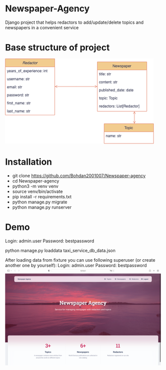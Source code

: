 # Newspaper-Agency
Django project that helps redactors to add/update/delete topics and newspapers in a convenient service
# Base structure of project 
![Base structure](https://github.com/Bohdan2001007/Newspaper-agency/blob/main/drawio.png)
# Installation
- git clone https://github.com/Bohdan2001007/Newspaper-agency
- cd Newspaper-agency
- python3 -m venv venv
- source venv/bin/activate
- pip install -r requirements.txt
- python manage.py migrate
- python manage.py runserver
# Demo
Login: admin.user
Password: bestpassword

python manage.py loaddata taxi_service_db_data.json

After loading data from fixture you can use following superuser (or create another one by yourself):
Login: admin.user
Password: bestpassword
![Landing page](https://github.com/Bohdan2001007/Newspaper-agency/blob/main/Landing%20page.png)
